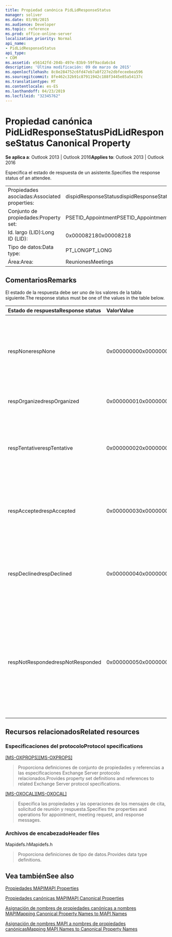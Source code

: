 ```yaml
---
title: Propiedad canónica PidLidResponseStatus
manager: soliver
ms.date: 03/09/2015
ms.audience: Developer
ms.topic: reference
ms.prod: office-online-server
localization_priority: Normal
api_name:
- PidLidResponseStatus
api_type:
- COM
ms.assetid: e56142fd-204b-497e-83b9-59f9acda6cb4
description: 'Última modificación: 09 de marzo de 2015'
ms.openlocfilehash: 8c8e284752c6fd47eb7a8f227e2dbfeceebea596
ms.sourcegitcommit: 8fe462c32b91c87911942c188f3445e85a54137c
ms.translationtype: MT
ms.contentlocale: es-ES
ms.lasthandoff: 04/23/2019
ms.locfileid: "32345762"
---
```

# <a name="pidlidresponsestatus-canonical-property"></a><span data-ttu-id="4446e-103">Propiedad canónica PidLidResponseStatus</span><span class="sxs-lookup"><span data-stu-id="4446e-103">PidLidResponseStatus Canonical Property</span></span>

  
  
<span data-ttu-id="4446e-104">**Se aplica a**: Outlook 2013 | Outlook 2016</span><span class="sxs-lookup"><span data-stu-id="4446e-104">**Applies to**: Outlook 2013 | Outlook 2016</span></span> 
  
<span data-ttu-id="4446e-105">Especifica el estado de respuesta de un asistente.</span><span class="sxs-lookup"><span data-stu-id="4446e-105">Specifies the response status of an attendee.</span></span>
  
|||
|:-----|:-----|
|<span data-ttu-id="4446e-106">Propiedades asociadas:</span><span class="sxs-lookup"><span data-stu-id="4446e-106">Associated properties:</span></span>  <br/> |<span data-ttu-id="4446e-107">dispidResponseStatus</span><span class="sxs-lookup"><span data-stu-id="4446e-107">dispidResponseStatus</span></span>  <br/> |
|<span data-ttu-id="4446e-108">Conjunto de propiedades:</span><span class="sxs-lookup"><span data-stu-id="4446e-108">Property set:</span></span>  <br/> |<span data-ttu-id="4446e-109">PSETID_Appointment</span><span class="sxs-lookup"><span data-stu-id="4446e-109">PSETID_Appointment</span></span>  <br/> |
|<span data-ttu-id="4446e-110">Id. largo (LID):</span><span class="sxs-lookup"><span data-stu-id="4446e-110">Long ID (LID):</span></span>  <br/> |<span data-ttu-id="4446e-111">0x00008218</span><span class="sxs-lookup"><span data-stu-id="4446e-111">0x00008218</span></span>  <br/> |
|<span data-ttu-id="4446e-112">Tipo de datos:</span><span class="sxs-lookup"><span data-stu-id="4446e-112">Data type:</span></span>  <br/> |<span data-ttu-id="4446e-113">PT_LONG</span><span class="sxs-lookup"><span data-stu-id="4446e-113">PT_LONG</span></span>  <br/> |
|<span data-ttu-id="4446e-114">Área:</span><span class="sxs-lookup"><span data-stu-id="4446e-114">Area:</span></span>  <br/> |<span data-ttu-id="4446e-115">Reuniones</span><span class="sxs-lookup"><span data-stu-id="4446e-115">Meetings</span></span>  <br/> |
   
## <a name="remarks"></a><span data-ttu-id="4446e-116">Comentarios</span><span class="sxs-lookup"><span data-stu-id="4446e-116">Remarks</span></span>

<span data-ttu-id="4446e-117">El estado de la respuesta debe ser uno de los valores de la tabla siguiente.</span><span class="sxs-lookup"><span data-stu-id="4446e-117">The response status must be one of the values in the table below.</span></span>
  
|<span data-ttu-id="4446e-118">**Estado de respuesta**</span><span class="sxs-lookup"><span data-stu-id="4446e-118">**Response status**</span></span>|<span data-ttu-id="4446e-119">**Valor**</span><span class="sxs-lookup"><span data-stu-id="4446e-119">**Value**</span></span>|<span data-ttu-id="4446e-120">**Descripción**</span><span class="sxs-lookup"><span data-stu-id="4446e-120">**Description**</span></span>|
|:-----|:-----|:-----|
|<span data-ttu-id="4446e-121">respNone</span><span class="sxs-lookup"><span data-stu-id="4446e-121">respNone</span></span>  <br/> |<span data-ttu-id="4446e-122">0x00000000</span><span class="sxs-lookup"><span data-stu-id="4446e-122">0x00000000</span></span>  <br/> |<span data-ttu-id="4446e-123">No se requiere ninguna respuesta para este objeto.</span><span class="sxs-lookup"><span data-stu-id="4446e-123">No response is required for this object.</span></span> <span data-ttu-id="4446e-124">Este es el caso de objetos de cita y objetos de respuesta de reunión.</span><span class="sxs-lookup"><span data-stu-id="4446e-124">This is the case for appointment objects and meeting response objects.</span></span>  <br/> |
|<span data-ttu-id="4446e-125">respOrganized</span><span class="sxs-lookup"><span data-stu-id="4446e-125">respOrganized</span></span>  <br/> |<span data-ttu-id="4446e-126">0x00000001</span><span class="sxs-lookup"><span data-stu-id="4446e-126">0x00000001</span></span>  <br/> |<span data-ttu-id="4446e-127">Esta reunión pertenece al organizador.</span><span class="sxs-lookup"><span data-stu-id="4446e-127">This meeting belongs to the organizer.</span></span>  <br/> |
|<span data-ttu-id="4446e-128">respTentative</span><span class="sxs-lookup"><span data-stu-id="4446e-128">respTentative</span></span>  <br/> |<span data-ttu-id="4446e-129">0x00000002</span><span class="sxs-lookup"><span data-stu-id="4446e-129">0x00000002</span></span>  <br/> |<span data-ttu-id="4446e-130">Este valor en la reunión del asistente indica que el asistente ha aceptado provisionalmente la solicitud de reunión.</span><span class="sxs-lookup"><span data-stu-id="4446e-130">This value on the attendee's meeting indicates that the attendee has tentatively accepted the meeting request.</span></span>  <br/> |
|<span data-ttu-id="4446e-131">respAccepted</span><span class="sxs-lookup"><span data-stu-id="4446e-131">respAccepted</span></span>  <br/> |<span data-ttu-id="4446e-132">0x00000003</span><span class="sxs-lookup"><span data-stu-id="4446e-132">0x00000003</span></span>  <br/> |<span data-ttu-id="4446e-133">Este valor en la reunión del asistente t indica que el asistente ha aceptado la solicitud de reunión.</span><span class="sxs-lookup"><span data-stu-id="4446e-133">This value on the attendee's meeting t indicates that the attendee has accepted the meeting request.</span></span>  <br/> |
|<span data-ttu-id="4446e-134">respDeclined</span><span class="sxs-lookup"><span data-stu-id="4446e-134">respDeclined</span></span>  <br/> |<span data-ttu-id="4446e-135">0x00000004</span><span class="sxs-lookup"><span data-stu-id="4446e-135">0x00000004</span></span>  <br/> |<span data-ttu-id="4446e-136">Este valor en la reunión del asistente indica que el asistente ha rechazado la solicitud de reunión.</span><span class="sxs-lookup"><span data-stu-id="4446e-136">This value on the attendee's meeting indicates that the attendee has declined the meeting request.</span></span>  <br/> |
|<span data-ttu-id="4446e-137">respNotResponded</span><span class="sxs-lookup"><span data-stu-id="4446e-137">respNotResponded</span></span>  <br/> |<span data-ttu-id="4446e-138">0x00000005</span><span class="sxs-lookup"><span data-stu-id="4446e-138">0x00000005</span></span>  <br/> |<span data-ttu-id="4446e-139">Este valor en la reunión del asistente indica que el asistente aún no ha respondido.</span><span class="sxs-lookup"><span data-stu-id="4446e-139">This value on the attendee's meeting indicates the attendee has not yet responded.</span></span> <span data-ttu-id="4446e-140">Este valor se encuentra en la solicitud de reunión, la actualización de la reunión y la cancelación de la reunión.</span><span class="sxs-lookup"><span data-stu-id="4446e-140">This value is on the meeting request, meeting update, and meeting cancelation.</span></span>  <br/> |
   
## <a name="related-resources"></a><span data-ttu-id="4446e-141">Recursos relacionados</span><span class="sxs-lookup"><span data-stu-id="4446e-141">Related resources</span></span>

### <a name="protocol-specifications"></a><span data-ttu-id="4446e-142">Especificaciones del protocolo</span><span class="sxs-lookup"><span data-stu-id="4446e-142">Protocol specifications</span></span>

<span data-ttu-id="4446e-143">[[MS-OXPROPS]](https://msdn.microsoft.com/library/f6ab1613-aefe-447d-a49c-18217230b148%28Office.15%29.aspx)</span><span class="sxs-lookup"><span data-stu-id="4446e-143">[[MS-OXPROPS]](https://msdn.microsoft.com/library/f6ab1613-aefe-447d-a49c-18217230b148%28Office.15%29.aspx)</span></span>
  
> <span data-ttu-id="4446e-144">Proporciona definiciones de conjunto de propiedades y referencias a las especificaciones Exchange Server protocolo relacionados.</span><span class="sxs-lookup"><span data-stu-id="4446e-144">Provides property set definitions and references to related Exchange Server protocol specifications.</span></span>
    
<span data-ttu-id="4446e-145">[[MS-OXOCAL]](https://msdn.microsoft.com/library/09861fde-c8e4-4028-9346-e7c214cfdba1%28Office.15%29.aspx)</span><span class="sxs-lookup"><span data-stu-id="4446e-145">[[MS-OXOCAL]](https://msdn.microsoft.com/library/09861fde-c8e4-4028-9346-e7c214cfdba1%28Office.15%29.aspx)</span></span>
  
> <span data-ttu-id="4446e-146">Especifica las propiedades y las operaciones de los mensajes de cita, solicitud de reunión y respuesta.</span><span class="sxs-lookup"><span data-stu-id="4446e-146">Specifies the properties and operations for appointment, meeting request, and response messages.</span></span>
    
### <a name="header-files"></a><span data-ttu-id="4446e-147">Archivos de encabezado</span><span class="sxs-lookup"><span data-stu-id="4446e-147">Header files</span></span>

<span data-ttu-id="4446e-148">Mapidefs.h</span><span class="sxs-lookup"><span data-stu-id="4446e-148">Mapidefs.h</span></span>
  
> <span data-ttu-id="4446e-149">Proporciona definiciones de tipo de datos.</span><span class="sxs-lookup"><span data-stu-id="4446e-149">Provides data type definitions.</span></span>
    
## <a name="see-also"></a><span data-ttu-id="4446e-150">Vea también</span><span class="sxs-lookup"><span data-stu-id="4446e-150">See also</span></span>



[<span data-ttu-id="4446e-151">Propiedades MAPI</span><span class="sxs-lookup"><span data-stu-id="4446e-151">MAPI Properties</span></span>](mapi-properties.md)
  
[<span data-ttu-id="4446e-152">Propiedades canónicas MAPI</span><span class="sxs-lookup"><span data-stu-id="4446e-152">MAPI Canonical Properties</span></span>](mapi-canonical-properties.md)
  
[<span data-ttu-id="4446e-153">Asignación de nombres de propiedades canónicas a nombres MAPI</span><span class="sxs-lookup"><span data-stu-id="4446e-153">Mapping Canonical Property Names to MAPI Names</span></span>](mapping-canonical-property-names-to-mapi-names.md)
  
[<span data-ttu-id="4446e-154">Asignación de nombres MAPI a nombres de propiedades canónicas</span><span class="sxs-lookup"><span data-stu-id="4446e-154">Mapping MAPI Names to Canonical Property Names</span></span>](mapping-mapi-names-to-canonical-property-names.md)

